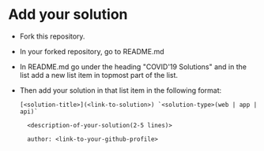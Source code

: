 # Add your solution

- Fork this repository.

- In your forked repository, go to README.md

- In README.md go under the heading "COVID'19 Solutions" and in the list add a new list item in topmost part of the list.

- Then add your solution in that list item in the following format:

    ``[<solution-title>](<link-to-solution>) `<solution-type>(web | app | api)` ``

        <description-of-your-solution(2-5 lines)>

        author: <link-to-your-github-profile>
